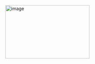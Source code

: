<img width="262" height="168" alt="image" src="https://github.com/user-attachments/assets/b3c43420-88e2-42f1-80b0-305d4fc983a1" />
